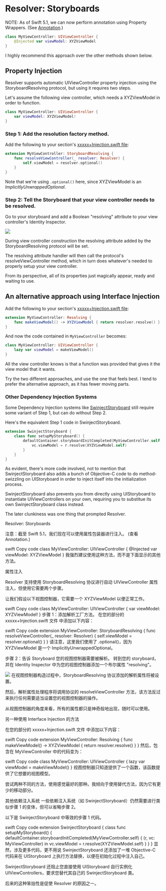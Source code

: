 #  Resolver: Storyboards

NOTE: As of Swift 5.1, we can now perform annotation using Property Wrappers. (See [Annotation](https://github.com/hmlongco/Resolver/blob/master/Documentation/Annotation.md).)

```swift
class MyViewController: UIViewController {
    @Injected var viewModel: XYZViewModel
}
```
I highly recommend this approach over the other methods shown below.

## Property Injection

Resolver supports automatic UIViewController property injection using the StoryboardResolving protocol, but using it requires two steps.

Let's assume the following view controller, which needs a XYZViewModel in order to function.

```swift
class MyViewController: UIViewController {
    var viewModel: XYZViewModel!
}
```
### Step 1: Add the resolution factory method.

Add the following to your section's [xxxxx+Injection.swift file](Registration.md#files):

```swift
extension MyViewController: StoryboardResolving {
    func resolveViewController(_ resolver: Resolver) {
        self.viewModel = resolver.optional()
    }
}
```

Note that we're using `.optional()` here, since XYZViewModel is an *ImplicitlyUnwrappedOptional*.

### Step 2: Tell the Storyboard that your view controller needs to be resolved.

Go to your storyboard and add a Boolean "resolving" attribute to your view controller's Identity Inspector.

<img src="Storyboards.png">

During view controller construction the resolving attribute added by the StoryboardResolving protocol will be set.

The resolving attribute handler will then call the protocol's resolveViewController method, which in turn does whatever's needed to properly setup your view controller.

From its perspective, all of its properties just magically appear, ready and waiting to use.

## An alternative approach using Interface Injection

Add the following to your section's [xxxxx+Injection.swift file](Registration.md#files):

```swift
extension MyViewController: Resolving {
    func makeViewModel() -> XYZViewModel { return resolver.resolve() }
}
```

And now the code contained in  `MyViewController` becomes:

```swift
class MyViewController: UIViewController {
    lazy var viewModel = makeViewModel()
}
```

All the view controller knows is that a function was provided that gives it the view model that it wants.

Try the two different approaches, and use the one that feels best. I tend to prefer the alternative approach, as it has fewer moving parts.

### Other Dependency Injection Systems

Some Dependency Injection systems like [SwinjectStoryboard](https://github.com/Swinject/SwinjectStoryboard) still require some variant of Step 1, but can do without Step 2.

Here's the equivalent Step 1 code in SwinjectStoryboard.

```swift
extension SwinjectStoryboard {
    class func setupMyStoryboard() {
        defaultContainer.storyboardInitCompleted(MyViewController.self) { (r, vc: MyViewController) in
            vc.viewModel = r.resolve(XYZViewModel.self)
        }
    }
}
```

As evident, there's more code involved, not to mention that SwinjectStoryboard also adds a bunch of Objective-C code to do method-swizzling on UIStoryboard in order to inject itself into the initialization process.

SwinjectStoryboard also prevents you from directly using UIStoryboard to instantiate UIViewControllers on your own, requiring you to substitue its own SwinjectStoryboard class instead.

The later clunkiness was one thing that prompted Resolver.


Resolver: Storyboards

注意：截至 Swift 5.1，我们现在可以使用属性包装器进行注入。 (查看 Annotation.)

swift
Copy code
class MyViewController: UIViewController {
    @Injected var viewModel: XYZViewModel
}
我强烈建议使用这种方法，而不是下面显示的其他方法。

属性注入

Resolver 支持使用 StoryboardResolving 协议进行自动 UIViewController 属性注入，但使用它需要两个步骤。

让我们假设以下视图控制器，它需要一个 XYZViewModel 以便正常工作。

swift
Copy code
class MyViewController: UIViewController {
    var viewModel: XYZViewModel!
}
步骤 1：添加解析工厂方法。
在您的部分的 xxxxx+Injection.swift 文件 中添加以下内容：

swift
Copy code
extension MyViewController: StoryboardResolving {
    func resolveViewController(_ resolver: Resolver) {
        self.viewModel = resolver.optional()
    }
}
请注意，这里我们使用了 .optional()，因为 XYZViewModel 是一个 ImplicitlyUnwrappedOptional。

步骤 2：告诉 Storyboard 您的视图控制器需要被解析。
转到您的 storyboard，并在 Identity Inspector 中为您的视图控制器添加一个布尔属性 "resolving"。

<img src="Storyboards.png">
在视图控制器构造过程中，StoryboardResolving 协议添加的解析属性将被设置。

然后，解析属性处理程序将调用协议的 resolveViewController 方法，该方法反过来执行任何需要适当设置您的视图控制器的操作。

从视图控制器的角度来看，所有的属性都只是神奇般地出现，随时可以使用。

另一种使用 Interface Injection 的方法

在您的部分的 xxxxx+Injection.swift 文件 中添加以下内容：

swift
Copy code
extension MyViewController: Resolving {
    func makeViewModel() -> XYZViewModel { return resolver.resolve() }
}
然后，包含在 MyViewController 中的代码变为：

swift
Copy code
class MyViewController: UIViewController {
    lazy var viewModel = makeViewModel()
}
视图控制器只知道提供了一个函数，该函数提供了它想要的视图模型。

尝试两种不同的方法，使用感觉最好的那种。我倾向于使用替代方法，因为它有更少的移动部分。

其他依赖注入系统
一些依赖注入系统（如 SwinjectStoryboard）仍然需要进行类似步骤 1 的变体，但可以省略步骤 2。

以下是 SwinjectStoryboard 中等效的步骤 1 代码。

swift
Copy code
extension SwinjectStoryboard {
    class func setupMyStoryboard() {
        defaultContainer.storyboardInitCompleted(MyViewController.self) { (r, vc: MyViewController) in
            vc.viewModel = r.resolve(XYZViewModel.self)
        }
    }
}
显然，涉及更多代码，更不用说 SwinjectStoryboard 还添加了一堆 Objective-C 代码来在 UIStoryboard 上执行方法替换，以便在初始化过程中注入自己。

SwinjectStoryboard 还阻止您直接使用 UIStoryboard 自行实例化 UIViewControllers，要求您替代其自己的 SwinjectStoryboard 类。

后来的这种笨拙性是促使 Resolver 的原因之一。
